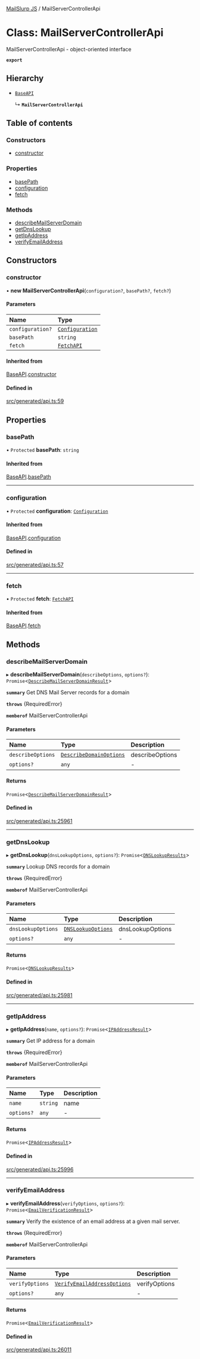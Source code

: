 [MailSlurp JS](../README.md) / MailServerControllerApi

# Class: MailServerControllerApi

MailServerControllerApi - object-oriented interface

**`export`**

## Hierarchy

- [`BaseAPI`](BaseAPI.md)

  ↳ **`MailServerControllerApi`**

## Table of contents

### Constructors

- [constructor](MailServerControllerApi.md#constructor)

### Properties

- [basePath](MailServerControllerApi.md#basepath)
- [configuration](MailServerControllerApi.md#configuration)
- [fetch](MailServerControllerApi.md#fetch)

### Methods

- [describeMailServerDomain](MailServerControllerApi.md#describemailserverdomain)
- [getDnsLookup](MailServerControllerApi.md#getdnslookup)
- [getIpAddress](MailServerControllerApi.md#getipaddress)
- [verifyEmailAddress](MailServerControllerApi.md#verifyemailaddress)

## Constructors

### constructor

• **new MailServerControllerApi**(`configuration?`, `basePath?`, `fetch?`)

#### Parameters

| Name | Type |
| :------ | :------ |
| `configuration?` | [`Configuration`](Configuration.md) |
| `basePath` | `string` |
| `fetch` | [`FetchAPI`](../interfaces/FetchAPI.md) |

#### Inherited from

[BaseAPI](BaseAPI.md).[constructor](BaseAPI.md#constructor)

#### Defined in

[src/generated/api.ts:59](https://github.com/mailslurp/mailslurp-client/blob/113e801/src/generated/api.ts#L59)

## Properties

### basePath

• `Protected` **basePath**: `string`

#### Inherited from

[BaseAPI](BaseAPI.md).[basePath](BaseAPI.md#basepath)

___

### configuration

• `Protected` **configuration**: [`Configuration`](Configuration.md)

#### Inherited from

[BaseAPI](BaseAPI.md).[configuration](BaseAPI.md#configuration)

#### Defined in

[src/generated/api.ts:57](https://github.com/mailslurp/mailslurp-client/blob/113e801/src/generated/api.ts#L57)

___

### fetch

• `Protected` **fetch**: [`FetchAPI`](../interfaces/FetchAPI.md)

#### Inherited from

[BaseAPI](BaseAPI.md).[fetch](BaseAPI.md#fetch)

## Methods

### describeMailServerDomain

▸ **describeMailServerDomain**(`describeOptions`, `options?`): `Promise`<[`DescribeMailServerDomainResult`](../interfaces/DescribeMailServerDomainResult.md)\>

**`summary`** Get DNS Mail Server records for a domain

**`throws`** {RequiredError}

**`memberof`** MailServerControllerApi

#### Parameters

| Name | Type | Description |
| :------ | :------ | :------ |
| `describeOptions` | [`DescribeDomainOptions`](../interfaces/DescribeDomainOptions.md) | describeOptions |
| `options?` | `any` | - |

#### Returns

`Promise`<[`DescribeMailServerDomainResult`](../interfaces/DescribeMailServerDomainResult.md)\>

#### Defined in

[src/generated/api.ts:25961](https://github.com/mailslurp/mailslurp-client/blob/113e801/src/generated/api.ts#L25961)

___

### getDnsLookup

▸ **getDnsLookup**(`dnsLookupOptions`, `options?`): `Promise`<[`DNSLookupResults`](../interfaces/DNSLookupResults.md)\>

**`summary`** Lookup DNS records for a domain

**`throws`** {RequiredError}

**`memberof`** MailServerControllerApi

#### Parameters

| Name | Type | Description |
| :------ | :------ | :------ |
| `dnsLookupOptions` | [`DNSLookupOptions`](../interfaces/DNSLookupOptions.md) | dnsLookupOptions |
| `options?` | `any` | - |

#### Returns

`Promise`<[`DNSLookupResults`](../interfaces/DNSLookupResults.md)\>

#### Defined in

[src/generated/api.ts:25981](https://github.com/mailslurp/mailslurp-client/blob/113e801/src/generated/api.ts#L25981)

___

### getIpAddress

▸ **getIpAddress**(`name`, `options?`): `Promise`<[`IPAddressResult`](../interfaces/IPAddressResult.md)\>

**`summary`** Get IP address for a domain

**`throws`** {RequiredError}

**`memberof`** MailServerControllerApi

#### Parameters

| Name | Type | Description |
| :------ | :------ | :------ |
| `name` | `string` | name |
| `options?` | `any` | - |

#### Returns

`Promise`<[`IPAddressResult`](../interfaces/IPAddressResult.md)\>

#### Defined in

[src/generated/api.ts:25996](https://github.com/mailslurp/mailslurp-client/blob/113e801/src/generated/api.ts#L25996)

___

### verifyEmailAddress

▸ **verifyEmailAddress**(`verifyOptions`, `options?`): `Promise`<[`EmailVerificationResult`](../interfaces/EmailVerificationResult.md)\>

**`summary`** Verify the existence of an email address at a given mail server.

**`throws`** {RequiredError}

**`memberof`** MailServerControllerApi

#### Parameters

| Name | Type | Description |
| :------ | :------ | :------ |
| `verifyOptions` | [`VerifyEmailAddressOptions`](../interfaces/VerifyEmailAddressOptions.md) | verifyOptions |
| `options?` | `any` | - |

#### Returns

`Promise`<[`EmailVerificationResult`](../interfaces/EmailVerificationResult.md)\>

#### Defined in

[src/generated/api.ts:26011](https://github.com/mailslurp/mailslurp-client/blob/113e801/src/generated/api.ts#L26011)
